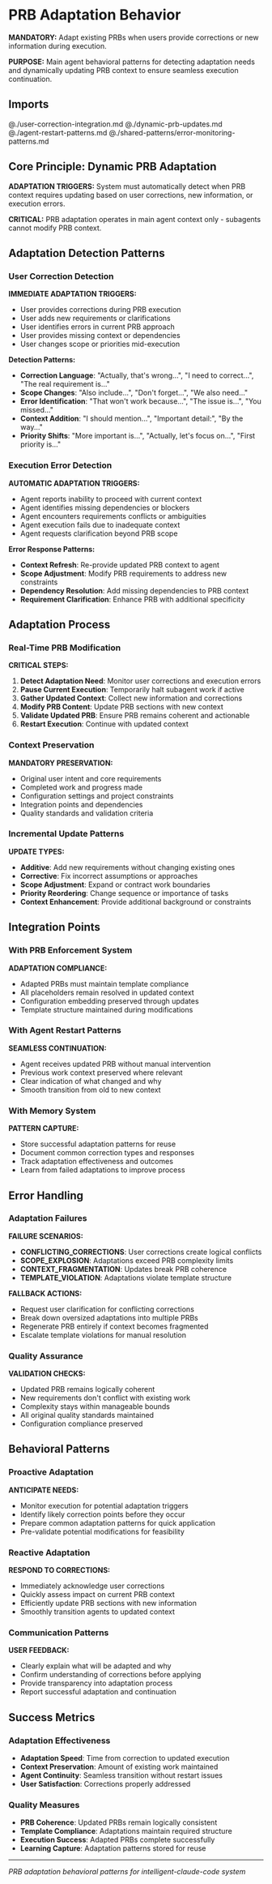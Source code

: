 # PRB Adaptation Behavior

**MANDATORY:** Adapt existing PRBs when users provide corrections or new information during execution.

**PURPOSE:** Main agent behavioral patterns for detecting adaptation needs and dynamically updating PRB context to ensure seamless execution continuation.

## Imports
@./user-correction-integration.md
@./dynamic-prb-updates.md  
@./agent-restart-patterns.md
@./shared-patterns/error-monitoring-patterns.md

## Core Principle: Dynamic PRB Adaptation

**ADAPTATION TRIGGERS:** System must automatically detect when PRB context requires updating based on user corrections, new information, or execution errors.

**CRITICAL:** PRB adaptation operates in main agent context only - subagents cannot modify PRB context.

## Adaptation Detection Patterns

### User Correction Detection
**IMMEDIATE ADAPTATION TRIGGERS:**
- User provides corrections during PRB execution
- User adds new requirements or clarifications
- User identifies errors in current PRB approach
- User provides missing context or dependencies
- User changes scope or priorities mid-execution

**Detection Patterns:**
- **Correction Language**: "Actually, that's wrong...", "I need to correct...", "The real requirement is..."
- **Scope Changes**: "Also include...", "Don't forget...", "We also need..."
- **Error Identification**: "That won't work because...", "The issue is...", "You missed..."
- **Context Addition**: "I should mention...", "Important detail:", "By the way..."
- **Priority Shifts**: "More important is...", "Actually, let's focus on...", "First priority is..."

### Execution Error Detection
**AUTOMATIC ADAPTATION TRIGGERS:**
- Agent reports inability to proceed with current context
- Agent identifies missing dependencies or blockers
- Agent encounters requirements conflicts or ambiguities
- Agent execution fails due to inadequate context
- Agent requests clarification beyond PRB scope

**Error Response Patterns:**
- **Context Refresh**: Re-provide updated PRB context to agent
- **Scope Adjustment**: Modify PRB requirements to address new constraints
- **Dependency Resolution**: Add missing dependencies to PRB context
- **Requirement Clarification**: Enhance PRB with additional specificity

## Adaptation Process

### Real-Time PRB Modification
**CRITICAL STEPS:**
1. **Detect Adaptation Need**: Monitor user corrections and execution errors
2. **Pause Current Execution**: Temporarily halt subagent work if active
3. **Gather Updated Context**: Collect new information and corrections
4. **Modify PRB Content**: Update PRB sections with new context
5. **Validate Updated PRB**: Ensure PRB remains coherent and actionable
6. **Restart Execution**: Continue with updated context

### Context Preservation
**MANDATORY PRESERVATION:**
- Original user intent and core requirements
- Completed work and progress made
- Configuration settings and project constraints
- Integration points and dependencies
- Quality standards and validation criteria

### Incremental Update Patterns
**UPDATE TYPES:**
- **Additive**: Add new requirements without changing existing ones
- **Corrective**: Fix incorrect assumptions or approaches
- **Scope Adjustment**: Expand or contract work boundaries
- **Priority Reordering**: Change sequence or importance of tasks
- **Context Enhancement**: Provide additional background or constraints

## Integration Points

### With PRB Enforcement System
**ADAPTATION COMPLIANCE:**
- Adapted PRBs must maintain template compliance
- All placeholders remain resolved in updated context
- Configuration embedding preserved through updates
- Template structure maintained during modifications

### With Agent Restart Patterns
**SEAMLESS CONTINUATION:**
- Agent receives updated PRB without manual intervention
- Previous work context preserved where relevant
- Clear indication of what changed and why
- Smooth transition from old to new context

### With Memory System
**PATTERN CAPTURE:**
- Store successful adaptation patterns for reuse
- Document common correction types and responses
- Track adaptation effectiveness and outcomes
- Learn from failed adaptations to improve process

## Error Handling

### Adaptation Failures
**FAILURE SCENARIOS:**
- **CONFLICTING_CORRECTIONS**: User corrections create logical conflicts
- **SCOPE_EXPLOSION**: Adaptations exceed PRB complexity limits
- **CONTEXT_FRAGMENTATION**: Updates break PRB coherence
- **TEMPLATE_VIOLATION**: Adaptations violate template structure

**FALLBACK ACTIONS:**
- Request user clarification for conflicting corrections
- Break down oversized adaptations into multiple PRBs
- Regenerate PRB entirely if context becomes fragmented
- Escalate template violations for manual resolution

### Quality Assurance
**VALIDATION CHECKS:**
- Updated PRB remains logically coherent
- New requirements don't conflict with existing work
- Complexity stays within manageable bounds
- All original quality standards maintained
- Configuration compliance preserved

## Behavioral Patterns

### Proactive Adaptation
**ANTICIPATE NEEDS:**
- Monitor execution for potential adaptation triggers
- Identify likely correction points before they occur
- Prepare common adaptation patterns for quick application
- Pre-validate potential modifications for feasibility

### Reactive Adaptation
**RESPOND TO CORRECTIONS:**
- Immediately acknowledge user corrections
- Quickly assess impact on current PRB context
- Efficiently update PRB sections with new information
- Smoothly transition agents to updated context

### Communication Patterns
**USER FEEDBACK:**
- Clearly explain what will be adapted and why
- Confirm understanding of corrections before applying
- Provide transparency into adaptation process
- Report successful adaptation and continuation

## Success Metrics

### Adaptation Effectiveness
- **Adaptation Speed**: Time from correction to updated execution
- **Context Preservation**: Amount of existing work maintained
- **Agent Continuity**: Seamless transition without restart issues
- **User Satisfaction**: Corrections properly addressed

### Quality Measures
- **PRB Coherence**: Updated PRBs remain logically consistent
- **Template Compliance**: Adaptations maintain required structure
- **Execution Success**: Adapted PRBs complete successfully
- **Learning Capture**: Adaptation patterns stored for reuse

---
*PRB adaptation behavioral patterns for intelligent-claude-code system*